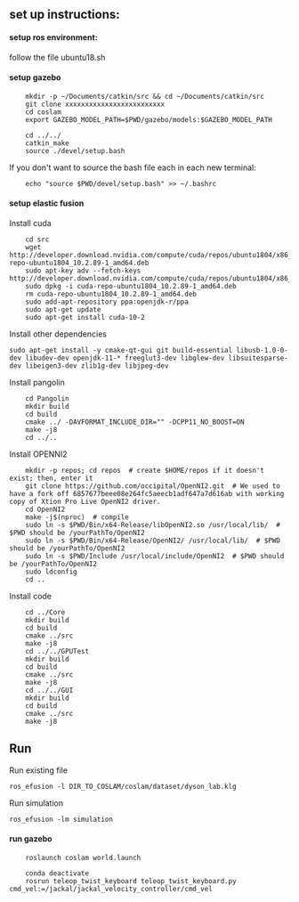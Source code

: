 ## set up instructions:

#### setup ros environment:
follow the file ubuntu18.sh

#### setup gazebo
```
	mkdir -p ~/Documents/catkin/src && cd ~/Documents/catkin/src
	git clone xxxxxxxxxxxxxxxxxxxxxxxxx
	cd coslam
	export GAZEBO_MODEL_PATH=$PWD/gazebo/models:$GAZEBO_MODEL_PATH

	cd ../../
	catkin_make
	source ./devel/setup.bash
```
If you don't want to source the bash file each in each new terminal:
```
	echo "source $PWD/devel/setup.bash" >> ~/.bashrc
```

#### setup elastic fusion
Install cuda
```
	cd src
	wget http://developer.download.nvidia.com/compute/cuda/repos/ubuntu1804/x86_64/cuda-repo-ubuntu1804_10.2.89-1_amd64.deb
	sudo apt-key adv --fetch-keys http://developer.download.nvidia.com/compute/cuda/repos/ubuntu1804/x86_64/7fa2af80.pub
	sudo dpkg -i cuda-repo-ubuntu1804_10.2.89-1_amd64.deb
	rm cuda-repo-ubuntu1804_10.2.89-1_amd64.deb
	sudo add-apt-repository ppa:openjdk-r/ppa 
	sudo apt-get update
	sudo apt-get install cuda-10-2
```

Install other dependencies
```
sudo apt-get install -y cmake-qt-gui git build-essential libusb-1.0-0-dev libudev-dev openjdk-11-* freeglut3-dev libglew-dev libsuitesparse-dev libeigen3-dev zlib1g-dev libjpeg-dev
```
	
Install pangolin
```
	cd Pangolin
	mkdir build
	cd build
	cmake ../ -DAVFORMAT_INCLUDE_DIR="" -DCPP11_NO_BOOST=ON
	make -j8
	cd ../..
```
	
Install OPENNI2
```
	mkdir -p repos; cd repos  # create $HOME/repos if it doesn't exist; then, enter it
	git clone https://github.com/occipital/OpenNI2.git  # We used to have a fork off 6857677beee08e264fc5aeecb1adf647a7d616ab with working copy of Xtion Pro Live OpenNI2 driver.
	cd OpenNI2
	make -j$(nproc)  # compile
	sudo ln -s $PWD/Bin/x64-Release/libOpenNI2.so /usr/local/lib/  # $PWD should be /yourPathTo/OpenNI2
	sudo ln -s $PWD/Bin/x64-Release/OpenNI2/ /usr/local/lib/  # $PWD should be /yourPathTo/OpenNI2
	sudo ln -s $PWD/Include /usr/local/include/OpenNI2  # $PWD should be /yourPathTo/OpenNI2
	sudo ldconfig
	cd ..
```

Install code
```
	cd ../Core
	mkdir build
	cd build
	cmake ../src
	make -j8
	cd ../../GPUTest
	mkdir build
	cd build
	cmake ../src
	make -j8
	cd ../../GUI
	mkdir build
	cd build
	cmake ../src
	make -j8
```



## Run
Run existing file
```
ros_efusion -l DIR_TO_COSLAM/coslam/dataset/dyson_lab.klg
```
Run simulation
```
ros_efusion -lm simulation
```

#### run gazebo
```
	roslaunch coslam world.launch

	conda deactivate
	rosrun teleop_twist_keyboard teleop_twist_keyboard.py cmd_vel:=/jackal/jackal_velocity_controller/cmd_vel
```
